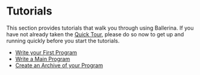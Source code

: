 # Tutorials

This section provides tutorials that walk you through using Ballerina. If you have not already taken the [Quick Tour](../quick-tour.md), please do so now to get up and running quickly before you start the tutorials. 

* [Write your First Program](first-program.md)
* [Write a Main Program](main-program.md)
* [Create an Archive of your Program](create-archive.md)
